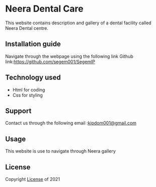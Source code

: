# Neera Dental Care
This website contains description and gallery of a dental facility called Neera Dental centre.
## Installation guide
Navigate through the webpage using the following link
Github link:https://github.com/segem001/SegemIP
## Technology used
* Html for coding 
* Css for styling
## Support
 Contact us through the following email :kipdom001@gmail.com

## Usage
This website is use to navigate through Neera gallery
## License
Copyright [License](https://opensource.org/licenses/MIT) of 2021

 
